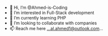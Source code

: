 - 👋 Hi, I’m @Ahmed-is-Coding
- 👀 I’m interested in Full-Stack development 
- 🌱 I’m currently learning PHP
- 💞️ I’m looking to collaborate with companies
- 📫 Reach me here ...al.ahmed1@outlook.com...

<!---
Ahmed-is-Coding/Ahmed-is-Coding is a ✨ special ✨ repository because its `README.md` (this file) appears on your GitHub profile.
You can click the Preview link to take a look at your changes.
--->
